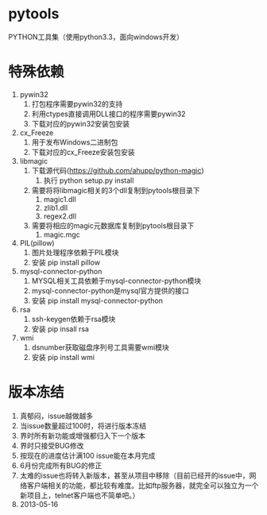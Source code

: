 pytools
=======

PYTHON工具集（使用python3.3，面向windows开发）




特殊依赖
========
1. pywin32
    1. 打包程序需要pywin32的支持
    1. 利用ctypes直接调用DLL接口的程序需要pywin32
    1. 下载对应的pywin32安装包安装
1. cx_Freeze
    1. 用于发布Windows二进制包
    1. 下载对应的cx_Freeze安装包安装
1. libmagic
    1. 下载源代码(https://github.com/ahupp/python-magic)
        1. 执行 python setup.py install
    1. 需要将将libmagic相关的3个dll复制到pytools根目录下
        1. magic1.dll
        1. zlib1.dll
        1. regex2.dll
    1. 需要将相应的magic元数据库复制到pytools根目录下
        1. magic.mgc
1. PIL(pillow)
    1. 图片处理程序依赖于PIL模块
    1. 安装 pip install pillow
1. mysql-connector-python
    1. MYSQL相关工具依赖于mysql-connector-python模块
    1. mysql-connector-python是mysql官方提供的接口
    1. 安装 pip install mysql-connector-python
1. rsa
    1. ssh-keygen依赖于rsa模块
    1. 安装 pip insall rsa
1. wmi
    1. dsnumber获取磁盘序列号工具需要wmi模块
    1. 安装 pip install wmi

版本冻结
========
1. 真郁闷，issue越做越多
1. 当issue数量超过100时，将进行版本冻结
1. 界时所有新功能或增强都归入下一个版本
1. 界时只接受BUG修改
1. 按现在的进度估计满100 issue能在本月完成
1. 6月份完成所有BUG的修正
1. 太难的issue也将转入新版本，甚至从项目中移除（目前已经开的issue中，网络客户端相关的功能，都比较有难度。比如ftp服务器，就完全可以独立为一个新项目上，telnet客户端也不简单吧。）
1. 2013-05-16
